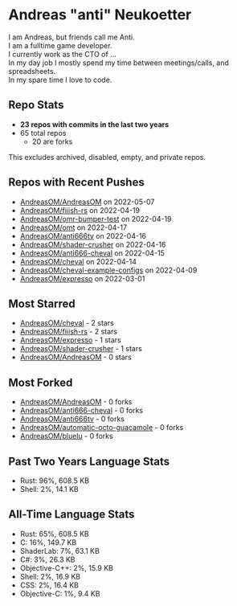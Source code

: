 
# Andreas "anti" Neukoetter

I am Andreas, but friends call me Anti.  
I am a fulltime game developer.  
I currently work as the CTO of ...  
In my day job I mostly spend my time between meetings/calls, and spreadsheets.  
In my spare time I love to code.  

## Repo Stats
- **23 repos with commits in the last two years**
- 65 total repos
  - 20 are forks

This excludes archived, disabled, empty, and private repos.

## Repos with Recent Pushes
- [AndreasOM/AndreasOM](https://github.com/AndreasOM/AndreasOM) on 2022-05-07
- [AndreasOM/fiiish-rs](https://github.com/AndreasOM/fiiish-rs) on 2022-04-19
- [AndreasOM/omr-bumper-test](https://github.com/AndreasOM/omr-bumper-test) on 2022-04-19
- [AndreasOM/omt](https://github.com/AndreasOM/omt) on 2022-04-17
- [AndreasOM/anti666tv](https://github.com/AndreasOM/anti666tv) on 2022-04-16
- [AndreasOM/shader-crusher](https://github.com/AndreasOM/shader-crusher) on 2022-04-16
- [AndreasOM/anti666-cheval](https://github.com/AndreasOM/anti666-cheval) on 2022-04-15
- [AndreasOM/cheval](https://github.com/AndreasOM/cheval) on 2022-04-14
- [AndreasOM/cheval-example-configs](https://github.com/AndreasOM/cheval-example-configs) on 2022-04-09
- [AndreasOM/expresso](https://github.com/AndreasOM/expresso) on 2022-03-01


## Most Starred
- [AndreasOM/cheval](https://github.com/AndreasOM/cheval) - 2 stars
- [AndreasOM/fiiish-rs](https://github.com/AndreasOM/fiiish-rs) - 2 stars
- [AndreasOM/expresso](https://github.com/AndreasOM/expresso) - 1 stars
- [AndreasOM/shader-crusher](https://github.com/AndreasOM/shader-crusher) - 1 stars
- [AndreasOM/AndreasOM](https://github.com/AndreasOM/AndreasOM) - 0 stars


## Most Forked
- [AndreasOM/AndreasOM](https://github.com/AndreasOM/AndreasOM) - 0 forks
- [AndreasOM/anti666-cheval](https://github.com/AndreasOM/anti666-cheval) - 0 forks
- [AndreasOM/anti666tv](https://github.com/AndreasOM/anti666tv) - 0 forks
- [AndreasOM/automatic-octo-guacamole](https://github.com/AndreasOM/automatic-octo-guacamole) - 0 forks
- [AndreasOM/bluelu](https://github.com/AndreasOM/bluelu) - 0 forks


## Past Two Years Language Stats
- Rust: 96%, 608.5 KB
- Shell: 2%, 14.1 KB


## All-Time Language Stats
- Rust: 65%, 608.5 KB
- C: 16%, 149.7 KB
- ShaderLab: 7%, 63.1 KB
- C#: 3%, 26.3 KB
- Objective-C++: 2%, 15.9 KB
- Shell: 2%, 16.9 KB
- CSS: 2%, 16.4 KB
- Objective-C: 1%, 9.4 KB

